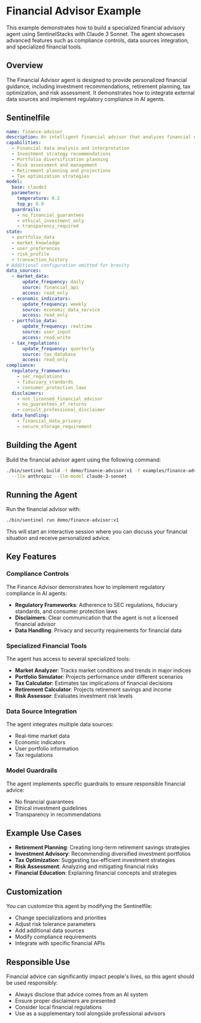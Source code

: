 # Financial Advisor Example

This example demonstrates how to build a specialized financial advisory agent using SentinelStacks with Claude 3 Sonnet. The agent showcases advanced features such as compliance controls, data sources integration, and specialized financial tools.

## Overview

The Financial Advisor agent is designed to provide personalized financial guidance, including investment recommendations, retirement planning, tax optimization, and risk assessment. It demonstrates how to integrate external data sources and implement regulatory compliance in AI agents.

## Sentinelfile

```yaml
name: finance-advisor
description: An intelligent financial advisor that analyzes financial data, provides investment recommendations, and helps with financial planning.
capabilities:
  - Financial data analysis and interpretation
  - Investment strategy recommendations
  - Portfolio diversification planning
  - Risk assessment and management
  - Retirement planning and projections
  - Tax optimization strategies
model:
  base: claude3
  parameters:
    temperature: 0.2
    top_p: 0.9
  guardrails:
    - no_financial_guarantees
    - ethical_investment_only
    - transparency_required
state:
  - portfolio_data
  - market_knowledge
  - user_preferences
  - risk_profile
  - transaction_history
# Additional configuration omitted for brevity
data_sources:
  - market_data:
      update_frequency: daily
      source: financial_api
      access: read_only
  - economic_indicators:
      update_frequency: weekly
      source: economic_data_service
      access: read_only
  - portfolio_data:
      update_frequency: realtime
      source: user_input
      access: read_write
  - tax_regulations:
      update_frequency: quarterly
      source: tax_database
      access: read_only
compliance:
  regulatory_frameworks:
    - sec_regulations
    - fiduciary_standards
    - consumer_protection_laws
  disclaimers:
    - not_licensed_financial_advisor
    - no_guarantees_of_returns
    - consult_professional_disclaimer
  data_handling:
    - financial_data_privacy
    - secure_storage_requirement
```

## Building the Agent

Build the financial advisor agent using the following command:

```bash
./bin/sentinel build -t demo/finance-advisor:v1 -f examples/finance-advisor/Sentinelfile \
  --llm anthropic --llm-model claude-3-sonnet
```

## Running the Agent

Run the financial advisor with:

```bash
./bin/sentinel run demo/finance-advisor:v1
```

This will start an interactive session where you can discuss your financial situation and receive personalized advice.

## Key Features

### Compliance Controls

The Finance Advisor demonstrates how to implement regulatory compliance in AI agents:

- **Regulatory Frameworks**: Adherence to SEC regulations, fiduciary standards, and consumer protection laws
- **Disclaimers**: Clear communication that the agent is not a licensed financial advisor
- **Data Handling**: Privacy and security requirements for financial data

### Specialized Financial Tools

The agent has access to several specialized tools:

- **Market Analyzer**: Tracks market conditions and trends in major indices
- **Portfolio Simulator**: Projects performance under different scenarios
- **Tax Calculator**: Estimates tax implications of financial decisions
- **Retirement Calculator**: Projects retirement savings and income
- **Risk Assessor**: Evaluates investment risk levels

### Data Source Integration

The agent integrates multiple data sources:

- Real-time market data
- Economic indicators
- User portfolio information
- Tax regulations

### Model Guardrails

The agent implements specific guardrails to ensure responsible financial advice:

- No financial guarantees
- Ethical investment guidelines
- Transparency in recommendations

## Example Use Cases

- **Retirement Planning**: Creating long-term retirement savings strategies
- **Investment Advisory**: Recommending diversified investment portfolios
- **Tax Optimization**: Suggesting tax-efficient investment strategies
- **Risk Assessment**: Analyzing and mitigating financial risks
- **Financial Education**: Explaining financial concepts and strategies

## Customization

You can customize this agent by modifying the Sentinelfile:

- Change specializations and priorities
- Adjust risk tolerance parameters
- Add additional data sources
- Modify compliance requirements
- Integrate with specific financial APIs

## Responsible Use

Financial advice can significantly impact people's lives, so this agent should be used responsibly:

- Always disclose that advice comes from an AI system
- Ensure proper disclaimers are presented
- Consider local financial regulations
- Use as a supplementary tool alongside professional advisors 